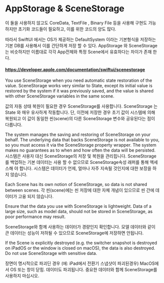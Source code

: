 # AppStorage & SceneStorage

이 둘을 사용하지 않고도 CoreData, TextFile , Binary File 등을 사용해 구현도 가능하지만
초기화 코드들이 필요하고, 이를 위한 코드의 양도 많다.

따라서 SwiftUI 에서는 OS가 제공하는 DefaultSystem 이라는 기본형식을 저장하는 기본 DB를 사용해서
이를 간단하게 저장 할 수 있다.
AppStorage 와 SceneStorage는 비슷하지만
이름대로 각각 App전체와 특정 Scene에서 유효하다는 차이가 존재 한다. 

#### https://developer.apple.com/documentation/swiftui/scenestorage

You use SceneStorage when you need automatic state restoration of the value. SceneStorage works very similar to State, except its initial value is restored by the system if it was previously saved, and the value is shared with other SceneStorage variables in the same scene.

 값의 자동 상태 복원이 필요한 경우 SceneStorage를 사용합니다. SceneStorage 는 State 와 매우 유사하게 작동합니다. 단, 이전에 저장한 경우 초기 값이 시스템에 의해 복원되고 이 값이 동일한 씬(scene)의 다른 SceneStorage 변수와 공유된다는 점이 다릅니다.
 
 The system manages the saving and restoring of SceneStorage on your behalf. The underlying data that backs SceneStorage is not available to you, so you must access it via the SceneStorage property wrapper. The system makes no guarantees as to when and how often the data will be persisted.
  시스템은 사용자 대신 SceneStorage의 저장 및 복원을 관리힙니다. SceneStorage를 백업하는 기본 데이터는 사용 할 수 없으므로 SceneStorage속성 래퍼를 통해 엑세스해 야 합니다.
  시스템은 데이터가 언제, 얼마나 자주 지속될 것인지에 대한 보장을 하지 않습니다.
  
  Each Scene has its own notion of SceneStorage, so data is not shared between scenes.
각 씬(scene)에는 씬 저장에 대한 자체 개념이 있으므로 씬 간에 데이터가 고융 되지 않습니다.

Ensure that the data you use with SceneStorage is lightweight. Data of a large size, such as model data, should not be stored in SceneStorage, as poor performance may result.

SceneStorage와 함께 사용하는 데이터가 경량인지 확인합니다. 모델 데이터와 같이 큰 데이터는 성능이 저하될 수 있으므로 SceneStorage에 저장하면 안됩니다.

If the Scene is explicitly destroyed (e.g. the switcher snapshot is destroyed on iPadOS or the window is closed on macOS), the data is also destroyed. Do not use SceneStorage with sensitive data.

장면이 명시적으로 파괴딘 경우 (에: iPad에서 전환기 스냅샷이 파괴된경우) MacOS에서 OS 또는 창이 닫힘. 데이터도 파괴됩니다. 중요한 데이터와 함께 SceneStorage를 사용하지 마십시오.
